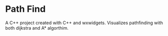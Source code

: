 # Path Find
A C++ project created with C++ and wxwidgets. Visualizes pathfinding with both dijkstra and A* algorthim.

